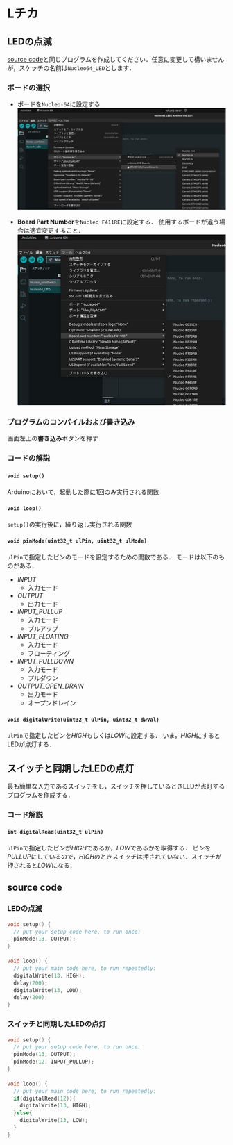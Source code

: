 # Lチカ
## LEDの点滅 
[source code](#source-code)と同じプログラムを作成してください．任意に変更して構いませんが，スケッチの名前は`Nucleo64_LED`とします．

### ボードの選択
- ボードを`Nucleo-64`に設定する
![](res/boardSelection.png)

- **Board Part Number**を`Nucleo F411RE`に設定する．
使用するボードが違う場合は適宜変更すること．
![](res/boardPartNumber.png)

### プログラムのコンパイルおよび書き込み
画面左上の**書き込み**ボタンを押す

### コードの解説
#### `void setup()`
Arduinoにおいて，起動した際に1回のみ実行される関数
#### `void loop()`
`setup()`の実行後に，繰り返し実行される関数
#### `void pinMode(uint32_t ulPin, uint32_t ulMode)`
`ulPin`で指定したピンのモードを設定するための関数である．
モードは以下のものがある．

- *INPUT* 
    - 入力モード
- *OUTPUT*
    - 出力モード
- *INPUT_PULLUP*
    - 入力モード
    - プルアップ　
- *INPUT_FLOATING*
    - 入力モード
    - フローティング
- *INPUT_PULLDOWN*
    - 入力モード
    - プルダウン
- *OUTPUT_OPEN_DRAIN*
    - 出力モード
    - オープンドレイン
        
#### `void digitalWrite(uint32_t ulPin, uint32_t dwVal)`
`ulPin`で指定したピンを*HIGH*もしくは*LOW*に設定する．
いま，*HIGH*にするとLEDが点灯する．

## スイッチと同期したLEDの点灯
最も簡単な入力であるスイッチをし，スイッチを押しているときLEDが点灯するプログラムを作成する．

### コード解説
#### `int digitalRead(uint32_t ulPin)`
`ulPin`で指定したピンが*HIGH*であるか，*LOW*であるかを取得する．
ピンを*PULLUP*にしているので，*HIGH*のときスイッチは押されていない．スイッチが押されると*LOW*になる．


## source code
### LEDの点滅
``` c++ 
void setup() {
  // put your setup code here, to run once:
  pinMode(13, OUTPUT);
}

void loop() {
  // put your main code here, to run repeatedly:
  digitalWrite(13, HIGH);
  delay(200);
  digitalWrite(13, LOW);
  delay(200);
}
```
### スイッチと同期したLEDの点灯
```c++
void setup() {
  // put your setup code here, to run once:
  pinMode(13, OUTPUT);
  pinMode(12, INPUT_PULLUP);
}

void loop() {
  // put your main code here, to run repeatedly:
  if(digitalRead(12)){
    digitalWrite(13, HIGH);
  }else{
    digitalWrite(13, LOW);
  }
}
```